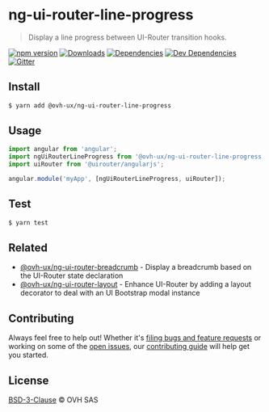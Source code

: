 # ng-ui-router-line-progress

> Display a line progress between UI-Router transition hooks.

[![npm version](https://badgen.net/npm/v/@ovh-ux/ng-ui-router-line-progress)](https://www.npmjs.com/package/@ovh-ux/ng-ui-router-line-progress) [![Downloads](https://badgen.net/npm/dt/@ovh-ux/ng-ui-router-line-progress)](https://npmjs.com/package/@ovh-ux/ng-ui-router-line-progress) [![Dependencies](https://badgen.net/david/dep/ovh/manager/packages/components/ng-ui-router-line-progress)](https://npmjs.com/package/@ovh-ux/ng-ui-router-line-progress?activeTab=dependencies) [![Dev Dependencies](https://badgen.net/david/dev/ovh/manager/packages/components/ng-ui-router-line-progress)](https://npmjs.com/package/@ovh-ux/ng-ui-router-line-progress?activeTab=dependencies) [![Gitter](https://badgen.net/badge/gitter/ovh-ux/blue?icon=gitter)](https://gitter.im/ovh/ux)

## Install

```sh
$ yarn add @ovh-ux/ng-ui-router-line-progress
```

## Usage

```js
import angular from 'angular';
import ngUiRouterLineProgress from '@ovh-ux/ng-ui-router-line-progress';
import uiRouter from '@uirouter/angularjs';

angular.module('myApp', [ngUiRouterLineProgress, uiRouter]);
```

## Test

```sh
$ yarn test
```

## Related

- [@ovh-ux/ng-ui-router-breadcrumb](https://github.com/ovh/manager/tree/master/packages/components/ng-ui-router-breadcrumb) - Display a breadcrumb based on the UI-Router state declaration
- [@ovh-ux/ng-ui-router-layout](https://github.com/ovh/manager/tree/master/packages/components/ng-ui-router-layout) - Enhance UI-Router by adding a layout decorator to deal with an UI Bootstrap modal instance

## Contributing

Always feel free to help out! Whether it's [filing bugs and feature requests](https://github.com/ovh/manager/issues/new) or working on some of the [open issues](https://github.com/ovh/manager/issues), our [contributing guide](https://github.com/ovh/manager/blob/master/CONTRIBUTING.md) will help get you started.

## License

[BSD-3-Clause](LICENSE) © OVH SAS
